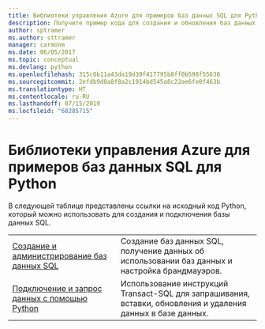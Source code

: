 ```yaml
---
title: Библиотеки управления Azure для примеров баз данных SQL для Python
description: Получите пример кода для создания и обновления баз данных SQL Azure с помощью библиотек управления Azure для Python.
author: sptramer
ms.author: sttramer
manager: carmonm
ms.date: 06/05/2017
ms.topic: conceptual
ms.devlang: python
ms.openlocfilehash: 315c0b11a43da19d39f417795b8ff0b598f55638
ms.sourcegitcommit: 2efdb9d8a8f8a2c1914bd545a8c22ae6fe0f463b
ms.translationtype: HT
ms.contentlocale: ru-RU
ms.lasthandoff: 07/15/2019
ms.locfileid: "68285715"
---
```

# <a name="azure-management-libraries-for-python-samples-for-sql-database"></a>Библиотеки управления Azure для примеров баз данных SQL для Python

В следующей таблице представлены ссылки на исходный код Python, который можно использовать для создания и подключения базы данных SQL. 

| ||
|---|---|
| [Создание и администрирование баз данных SQL][1] | Создание баз данных SQL, получение данных об использовании баз данных и настройка брандмауэров.  | 
| [Подключение и запрос данных с помощью Python][2] | Использование инструкций Transact-SQL для запрашивания, вставки, обновления и удаления данных в базе данных. | 

[1]: https://azure.microsoft.com/resources/samples/sql-database-python-manage/
[2]: https://docs.microsoft.com/azure/sql-database/sql-database-connect-query-python

